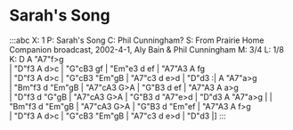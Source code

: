 ---
---

# Sarah's Song

:::abc
X: 1
P: Sarah's Song
C: Phil Cunningham?
S: From Prairie Home Companion broadcast, 2002-4-1, Aly Bain & Phil Cunningham
M: 3/4
L: 1/8
K: D
A "A7"f>g \
| "D"f3 A d>c | "G"cB3 gf | "Em"e3 d ef | "A7"A3 A fg \
| "D"f3 A d>c | "G"cB3 "Em"gB | "A7"c3 d e>d | "D"d3 :|
A "A7"a>g \
| "Bm"f3 d "Em"gB  | "A7"cA3 G>A | "G"B3 d ef  | "A7"A3 A a>g \
| "D"f3 d "G"gB  | "A7"cA3 G>A | "G"B3 d "A7"e>d | "D"d3 A "A7"a>g |
| "Bm"f3 d "Em"gB  | "A7"cA3 G>A | "G"B3 d "Em"ef  | "A7"A3 A f>g \
| "D"f3 A d>c | "G"cB3 "Em"gB  | "A7"c3 d e>d | "D"d3 |]
:::